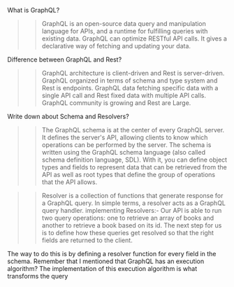 What is GraphQL?
>> GraphQL is an open-source data query and manipulation language for APIs, and a runtime for fulfilling queries with existing data.
>> GraphQL can optimize RESTful API calls.
>> It gives a declarative way of fetching and updating your data.


Difference between GraphQL and Rest?
>> GraphQL architecture is client-driven and Rest is server-driven.
>> GraphQL organized in terms of schema and type system and Rest is endpoints.
>> GraphQL data fetching specific data with a single API call and Rest fixed data with multiple API calls. GraphQL community is growing and Rest are Large.


Write down about Schema and Resolvers?
>> The GraphQL schema is at the center of every GraphQL server. It defines the server's API, allowing clients to know which operations can be performed by the server. The schema is written using the GraphQL schema language (also called schema definition language, SDL). With it, you can define object types and fields to represent data that can be retrieved from the API as well as root types that define the group of operations that the API allows.

>> Resolver is a collection of functions that generate response for a GraphQL query. In simple terms, a resolver acts as a GraphQL query handler.
>> implementing Resolvers:-
Our API is able to run two query operations: one to retrieve an array of books and another to retrieve a book based on its id. The next step for us is to define how these queries get resolved so that the right fields are returned to the client.

The way to do this is by defining a resolver function for every field in the schema. Remember that I mentioned that GraphQL has an execution algorithm? The implementation of this execution algorithm is what transforms the query 

